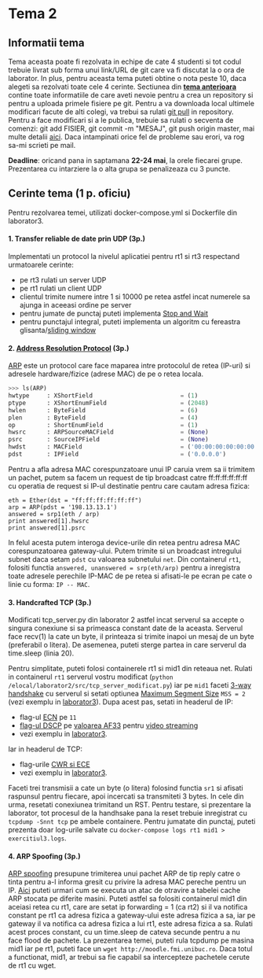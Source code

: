 # Tema 2

## Informatii tema
Tema aceasta poate fi rezolvata in echipe de cate 4 studenti si tot codul trebuie livrat sub forma unui link/URL de git care va fi discutat la o ora de laborator. In plus, pentru aceasta tema puteti obtine o nota peste 10, daca alegeti sa rezolvati toate cele 4 cerinte. Sectiunea din **[tema anterioara](https://github.com/senisioi/computer-networks/tree/master/tema1#git)** contine toate informatiile de care aveti nevoie pentru a crea un repository si pentru a uploada primele fisiere pe git. Pentru a va downloada local ultimele modificari facute de alti colegi, va trebui sa rulati [git pull](https://github.com/SouthGreenPlatform/tutorials/wiki/Git-Beginner's-Guide-for-Dummies#pull) in repository. Pentru a face modificari si a le publica, trebuie sa rulati o secventa de comenzi: git add FISIER, git commit -m "MESAJ", git push origin master, mai multe detalii [aici](https://github.com/SouthGreenPlatform/tutorials/wiki/Git-Beginner's-Guide-for-Dummies#file-add). Daca intampinati orice fel de probleme sau erori, va rog sa-mi scrieti pe mail.

**Deadline**: oricand pana in saptamana **22-24 mai**, la orele fiecarei grupe. Prezentarea cu intarziere la o alta grupa se penalizeaza cu 3 puncte.

## Cerinte tema (1 p. oficiu)
Pentru rezolvarea temei, utilizati docker-compose.yml si Dockerfile din laborator3.

#### 1. Transfer reliable de date prin UDP (3p.)
Implementati un protocol la nivelul aplicatiei pentru rt1 si rt3 respectand urmatoarele cerinte:
- pe rt3 rulati un server UDP
- pe rt1 rulati un client UDP
- clientul trimite numere intre 1 si 10000 pe retea astfel incat numerele sa ajunga in aceeasi ordine pe server
- pentru jumate de punctaj puteti implementa [Stop and Wait](https://www.isi.edu/nsnam/DIRECTED_RESEARCH/DR_HYUNAH/D-Research/stop-n-wait.html)
- pentru punctajul integral, puteti implementa un algoritm cu fereastra glisanta/[sliding window](http://www.ccs-labs.org/teaching/rn/animations/gbn_sr/)

#### 2. [Address Resolution Protocol](http://www.erg.abdn.ac.uk/users/gorry/course/inet-pages/arp.html) (3p.)
[ARP](https://www.youtube.com/watch?v=QPi5Nvxaosw) este un protocol care face maparea intre protocolul de retea (IP-uri) si adresele hardware/fizice (adrese MAC) de pe o retea locala.
```python
>>> ls(ARP)
hwtype     : XShortField                         = (1)                     # ce tip de adresa fizica, 1 pt MAC-uri
ptype      : XShortEnumField                     = (2048)                  # protocolul folosit, similar cu EthType 
hwlen      : ByteField                           = (6)                     # dimensiunea adresei MAC (6 octeti)
plen       : ByteField                           = (4)                     # dimensiunea adresei IP (pentru v4, 4 octeti)
op         : ShortEnumField                      = (1)                     # operatiunea 1 pentru request, 0 pentru reply   
hwsrc      : ARPSourceMACField                   = (None)                  # adresa MAC sursa
psrc       : SourceIPField                       = (None)                  # adresa IP sursa
hwdst      : MACField                            = ('00:00:00:00:00:00')   # adresa MAC destinatie
pdst       : IPField                             = ('0.0.0.0')             # adresa IP destinatie (poate fi si un subnet)
```
Pentru a afla adresa MAC corespunzatoare unui IP caruia vrem sa ii trimitem un pachet, putem sa facem un request de tip broadcast catre ff:ff:ff:ff:ff:ff cu operatia de request si IP-ul destinatie pentru care cautam adresa fizica:
```
eth = Ether(dst = "ff:ff:ff:ff:ff:ff")
arp = ARP(pdst = '198.13.13.1')
answered = srp1(eth / arp)
print answered[1].hwsrc
print answered[1].psrc
```
In felul acesta putem interoga device-urile din retea pentru adresa MAC corespunzatoarea gateway-ului. Putem trimite si un broadcast intregului subnet daca setam `pdst` cu valoarea subnetului `net`. Din containerul `rt1`, folositi functia `answered, unanswered = srp(eth/arp)` pentru a inregistra toate adresele perechile IP-MAC de pe retea si afisati-le pe ecran pe cate o linie cu forma: `IP -- MAC`.

#### 3. Handcrafted TCP (3p.)
Modificati tcp_server.py din laborator 2 astfel incat serverul sa accepte o singura conexiune si sa primeasca constant date de la aceasta. Serverul face recv(1) la cate un byte, il printeaza si trimite inapoi un mesaj de un byte (preferabil o litera). De asemenea, puteti sterge partea in care serverul da time.sleep (linia 20).

Pentru simplitate, puteti folosi containerele rt1 si mid1 din reteaua net. Rulati in containerul `rt1` serverul vostru modificat (`python /elocal/laborator2/src/tcp_server_modificat.py`) iar pe `mid1` faceti [3-way handshake](https://github.com/senisioi/computer-networks/blob/master/laborator3/src/tcp_handshake.py) cu serverul si setati optiunea [Maximum Segment Size](https://www.incapsula.com/blog/mtu-mss-explained.html) `MSS = 2` (vezi exemplu in [laborator3](https://github.com/senisioi/computer-networks/blob/master/laborator3/README.md#tcp_options)). 
Dupa acest pas, setati in headerul de IP:
- flag-ul [ECN](https://www.youtube.com/watch?v=-atBciuG53o) pe `11` 
- [flag-ul DSCP](https://www.youtube.com/watch?v=rNV8rzWEOeY) pe [valoarea AF33](https://en.wikipedia.org/wiki/Differentiated_services#Commonly_used_DSCP_values) pentru [video streaming](https://tools.ietf.org/html/rfc4594#page-19)
- vezi exemplu in [laborator3](https://github.com/senisioi/computer-networks/blob/master/laborator3/README.md#ip_scapy).

Iar in headerul de TCP:
- flag-urile [CWR si ECE](http://blog.catchpoint.com/2015/10/30/tcp-flags-cwr-ece/)
- vezi exemplu in [laborator3](https://github.com/senisioi/computer-networks/blob/master/laborator3/README.md#tcp_scapy).

Faceti trei transmisii a cate un byte (o litera) folosind functia `sr1` si afisati raspunsul pentru fiecare, apoi incercati sa transmiteti 3 bytes. In cele din urma, resetati conexiunea trimitand un RST. Pentru testare, si prezentare la laborator, tot procesul de la handhsake pana la reset trebuie inregistrat cu `tcpdump -Snnt tcp` pe ambele containere. Pentru jumatate din punctaj, puteti prezenta doar log-urile salvate cu `docker-compose logs rt1 mid1 > exercitiul3.logs`.

#### 4. ARP Spoofing (3p.)
[ARP spoofing](https://samsclass.info/124/proj11/P13xN-arpspoof.html) presupune trimiterea unui pachet ARP de tip reply catre o tinta pentru a-l informa gresit cu privire la adresa MAC pereche pentru un IP. [Aici](https://medium.com/@ismailakkila/black-hat-python-arp-cache-poisoning-with-scapy-7cb1d8b9d242) puteti urmari cum se executa un atac de otravire a tabelei cache ARP stocata pe diferite masini. Puteti astfel sa folositi containerul mid1 din aceiasi retea cu rt1, care are setat ip forwarding = 1 (ca rt2) si il va notifica constant pe rt1 ca adresa fizica a gateway-ului este adresa fizica a sa, iar pe gateway il va notifica ca adresa fizica a lui rt1, este adresa fizica a sa. Rulati acest proces constant, cu un time.sleep de cateva secunde pentru a nu face flood de pachete. La prezentarea temei, puteti rula tcpdump pe masina mid1 iar pe rt1, puteti face un `wget http://moodle.fmi.unibuc.ro`. Daca totul a functionat, mid1, ar trebui sa fie capabil sa intercepteze pachetele cerute de rt1 cu wget.
